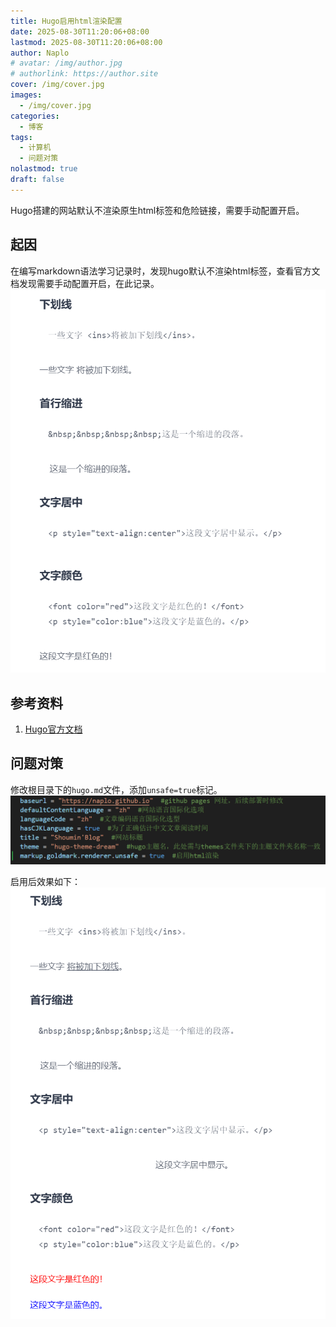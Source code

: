 ```yaml
---
title: Hugo启用html渲染配置
date: 2025-08-30T11:20:06+08:00
lastmod: 2025-08-30T11:20:06+08:00
author: Naplo
# avatar: /img/author.jpg
# authorlink: https://author.site
cover: /img/cover.jpg
images:
  - /img/cover.jpg
categories:
  - 博客
tags:
  - 计算机
  - 问题对策
nolastmod: true
draft: false
---
```


Hugo搭建的网站默认不渲染原生html标签和危险链接，需要手动配置开启。

<!--more-->

## 起因
在编写markdown语法学习记录时，发现hugo默认不渲染html标签，查看官方文档发现需要手动配置开启，在此记录。
![hugo网站默认不渲染原生html](image.png)


## 参考资料
1. [Hugo官方文档](https://hugo.opendocs.io/getting-started/%E9%85%8D%E7%BD%AE%E6%A0%87%E8%AE%B0%E8%AF%AD%E8%A8%80/)


## 问题对策
修改根目录下的`hugo.md`文件，添加`unsafe=true`标记。
![hugo.md 配置](image-1.png)

启用后效果如下：
![hugo网站启用原生html渲染](image-2.png)